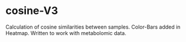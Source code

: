 # cosine-V3
Calculation of cosine similarities between samples. Color-Bars added in Heatmap. Written to work with metabolomic data. 
